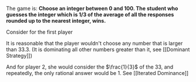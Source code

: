 The game is: **Choose an integer between 0 and 100. The student who guesses the integer which is 1/3 of the average of all the responses rounded up to the nearest integer, wins.**

Consider for the first player 

It is reasonable that the player wouldn't choose any number that is larger than 33.3. (It is dominating all other numbers greater than it, see [[Dominant Strategy]])

And for player 2, she would consider the $\frac{1}{3}$ of the 33, and repeatedly, the only rational answer would be $1$. See [[Iterated Dominance]]

